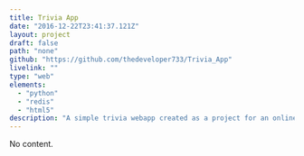 ```yaml
---
title: Trivia App
date: "2016-12-22T23:41:37.121Z"
layout: project
draft: false
path: "none"
github: "https://github.com/thedeveloper733/Trivia_App"
livelink: ""
type: "web"
elements:
  - "python"
  - "redis"
  - "html5"
description: "A simple trivia webapp created as a project for an online course. Using the Flask framework and a Redis NoSQL backend, this website allows you to create and answer questions with handlers for each scenario. This project was created in Visual Studio."
---
```


No content.